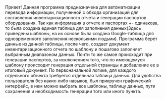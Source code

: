 Привет!
Данная программа предназначена для автоматизации перевода информации, полученной с обхода организаций для составления инвентаризационного отчета и генерации паспортов оборудования.
Так как информация в отчете и паспортах +- одинакова, то была создана единая таблица для заполнения данных(Здесь приведены шаблоны, на их основе была создана Google-таблица для одновременного заполнения несколькими людьми).
Программа берет данные из данной таблицы, после чего, создает документ инвентаризационного отчета по шаблону и пошагово заполняет выбранным диапазоном данных.
Почти то же самое происходит при генерации паспортов, за исключением того, что по имеющемуся шаблону происходит генерация отдельной страницы и добавление ее в итоговый документ.
По первоначальной логике, для каждого отдельного объекта требуется отдельная таблица данных. Для удобства пользователя без каких-либо навыков, был прикручен графический интерфейс, в нем можно выбрать все шаблоны, таблицу данных, пути сохранения и необходимость генерации того или иного пункта.
